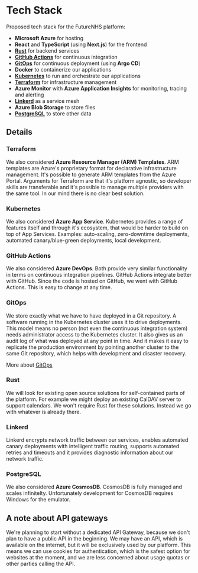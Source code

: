 # Tech Stack

Proposed tech stack for the FutureNHS platform:

- **Microsoft Azure** for hosting
- **React** and **TypeScript** (using **Next.js**) for the frontend
- [**Rust**](#rust) for backend services
- [**GitHub Actions**](#github-actions) for continuous integration
- [**GitOps**](#gitops) for continuous deployment (using **Argo CD**)
- **Docker** to containerize our applications
- [**Kubernetes**](#kubernetes) to run and orchestrate our applications
- [**Terraform**](#terraform) for infrastructure management
- **Azure Monitor** with **Azure Application Insights** for monitoring, tracing and alerting
- [**Linkerd**](#linkerd) as a service mesh
- **Azure Blob Storage** to store files
- [**PostgreSQL**](#postgresql) to store other data

## Details

### Terraform

We also considered **Azure Resource Manager (ARM) Templates**. ARM templates are Azure's proprietary format for declarative infrastructure management. It's possible to generate ARM templates from the Azure Portal. Arguments for Terraform are that it's platform agnostic, so developer skills are transferable and it's possible to manage multiple providers with the same tool. In our mind there is no clear best solution.

### Kubernetes

We also considered **Azure App Service**. Kubernetes provides a range of features itself and through it's ecosystem, that would be harder to build on top of App Services. Examples: auto-scaling, zero-downtime deployments, automated canary/blue-green deployments, local development.

### GitHub Actions

We also considered **Azure DevOps**. Both provide very similar functionality in terms on continuous integration pipelines. GitHub Actions integrate better with GitHub. Since the code is hosted on GitHub, we went with GitHub Actions. This is easy to change at any time.

### GitOps

We store exactly what we have to have deployed in a Git repository. A software running in the Kubernetes cluster uses it to drive deployments. This model means no person (not even the continuous integration system) needs administrator access to the Kubernetes cluster. It also gives us an audit log of what was deployed at any point in time. And it makes it easy to replicate the production environment by pointing another cluster to the same Git repository, which helps with development and disaster recovery.

More about [GitOps](https://www.gitops.tech/)

### Rust

We will look for existing open source solutions for self-contained parts of the platform. For example we might deploy an existing CalDAV server to support calendars. We won't require Rust for these solutions. Instead we go with whatever is already there.

### Linkerd

Linkerd encrypts network traffic between our services, enables automated canary deployments with intelligent traffic routing, supports automated retries and timeouts and it provides diagnostic information about our network traffic.

### PostgreSQL

We also considered **Azure CosmosDB**. CosmosDB is fully managed and scales infinitelty. Unfortunately development for CosmosDB requires Windows for the emulator.

## A note about API gateways

We're planning to start without a dedicated API Gateway, because we don't plan to have a public API in the beginning. We may have an API, which is available on the internet, but it will be exclusively used by our platform. This means we can use cookies for authentication, which is the safest option for websites at the moment, and we are less concerned about usage quotas or other parties calling the API.
